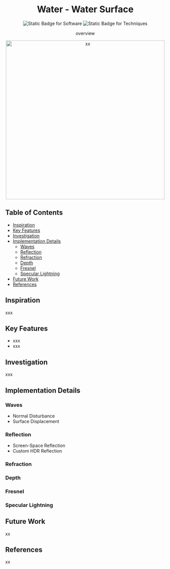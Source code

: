 <div align="center">
    <h1>Water - Water Surface</h1>
    <p><img alt="Static Badge for Software" src="https://img.shields.io/badge/Software-Unreal-CDCFEC"> <img alt="Static Badge for Techniques" src="https://img.shields.io/badge/Techniques-xx-C2D8EE"></p>
    <p>overview</p>
    <p><img src="media/xx.gif" alt="xx" title="xx" height=500></p>
</div>


## Table of Contents <!-- omit from toc -->
- [Inspiration](#inspiration)
- [Key Features](#key-features)
- [Investigation](#investigation)
- [Implementation Details](#implementation-details)
  - [Waves](#waves)
  - [Reflection](#reflection)
  - [Refraction](#refraction)
  - [Depth](#depth)
  - [Fresnel](#fresnel)
  - [Specular Lightning](#specular-lightning)
- [Future Work](#future-work)
- [References](#references)

## Inspiration
xxx

## Key Features
- xxx
- xxx

## Investigation
xxx

## Implementation Details

### Waves
- Normal Disturbance
- Surface Displacement

### Reflection
- Screen-Space Reflection
- Custom HDR Reflection

### Refraction

### Depth

### Fresnel

### Specular Lightning

## Future Work
xx

## References
xx
